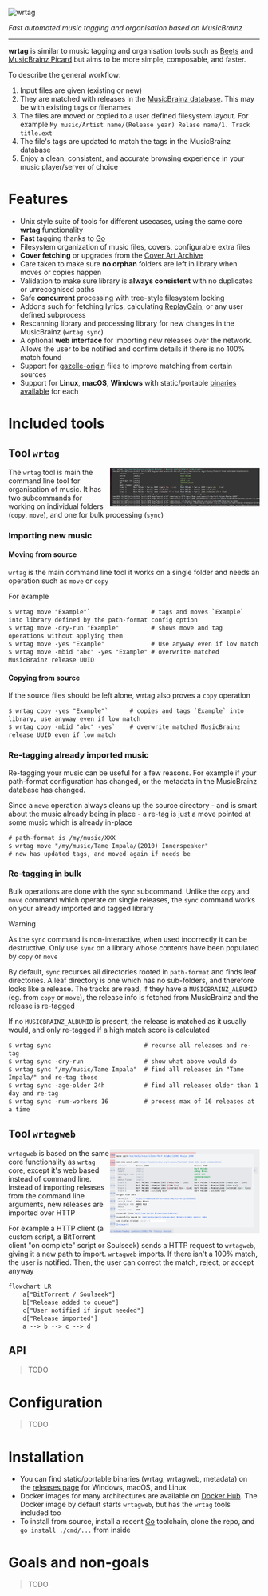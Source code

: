 ![wrtag](https://share.senan.xyz/wrtag.svg)

_Fast automated music tagging and organisation based on MusicBrainz_

---

**wrtag** is similar to music tagging and organisation tools such as [Beets](https://beets.io/) and [MusicBrainz Picard](https://picard.musicbrainz.org/) but aims to be more simple, composable, and faster.

To describe the general workflow:

1. Input files are given (existing or new)
2. They are matched with releases in the [MusicBrainz database](https://musicbrainz.org/). This may be with existing tags or filenames
3. The files are moved or copied to a user defined filesystem layout. For example `My music/Artist name/(Release year) Relase name/1. Track title.ext`
4. The file's tags are updated to match the tags in the MusicBrainz database
5. Enjoy a clean, consistent, and accurate browsing experience in your music player/server of choice

# Features

- Unix style suite of tools for different usecases, using the same core **wrtag** functionality
- **Fast** tagging thanks to [Go](https://go.dev/)
- Filesystem organization of music files, covers, configurable extra files
- **Cover fetching** or upgrades from the [Cover Art Archive](https://coverartarchive.org/)
- Care taken to make sure **no orphan** folders are left in library when moves or copies happen
- Validation to make sure library is **always consistent** with no duplicates or unrecognised paths
- Safe **concurrent** processing with tree-style filesystem locking
- Addons such for fetching lyrics, calculating [ReplayGain](https://wiki.hydrogenaud.io/index.php?title=ReplayGain_2.0_specification), or any user defined subprocess
- Rescanning library and processing library for new changes in the MusicBrainz (`wrtag sync`)
- A optional **web interface** for importing new releases over the network. Allows the user to be notified and confirm details if there is no 100% match found
- Support for [gazelle-origin](https://github.com/x1ppy/gazelle-origin) files to improve matching from certain sources
- Support for **Linux**, **macOS**, **Windows** with static/portable [binaries available](https://github.com/sentriz/wrtag/releases) for each

# Included tools

## Tool `wrtag`

<img align="right" width="300" src=".github/screenshot-wrtag-copy.png">

The `wrtag` tool is main the command line tool for organisation of music. It has two subcommands for working on individual folders (`copy`, `move`), and one for bulk processing (`sync`)

### Importing new music

#### Moving from source

`wrtag` is the main command line tool it works on a single folder and needs an operation such as `move` or `copy`

For example

```console
$ wrtag move "Example"`                 # tags and moves `Example` into library defined by the path-format config option
$ wrtag move -dry-run "Example"         # shows move and tag operations without applying them
$ wrtag move -yes "Example"             # Use anyway even if low match
$ wrtag move -mbid "abc" -yes "Example" # overwrite matched MusicBrainz release UUID
```

#### Copying from source

If the source files should be left alone, wrtag also proves a `copy` operation

```console
$ wrtag copy -yes "Example"`      # copies and tags `Example` into library, use anyway even if low match
$ wrtag copy -mbid "abc" -yes`    # overwrite matched MusicBrainz release UUID even if low match

```

### Re-tagging already imported music

Re-tagging your music can be useful for a few reasons. For example if your path-format configuration has changed, or the metadata in the MusicBrainz database has changed.

Since a `move` operation always cleans up the source directory - and is smart about the music already being in place - a re-tag is just a move pointed at some music which is already in-place

```console
# path-format is /my/music/XXX
$ wrtag move "/my/music/Tame Impala/(2010) Innerspeaker"
# now has updated tags, and moved again if needs be
```

### Re-tagging in bulk

Bulk operations are done with the `sync` subcommand. Unlike the `copy` and `move` command which operate on single releases, the `sync` command works on your already imported and tagged library

> [!WARNING]
> As the `sync` command is non-interactive, when used incorrectly it can be destructive. Only use `sync` on a library whose contents have been populated by `copy` or `move`

By default, `sync` recurses all directories rooted in `path-format` and finds leaf directories. A leaf directory is one which has no sub-folders, and therefore looks like a release. The tracks are read, if they have a `MUSICBRAINZ_ALBUMID` (eg. from `copy` or `move`), the release info is fetched from MusicBrainz and the release is re-tagged

If no `MUSICBRAINZ_ALBUMID` is present, the release is matched as it usually would, and only re-tagged if a high match score is calculated

```console
$ wrtag sync                          # recurse all releases and re-tag
$ wrtag sync -dry-run                 # show what above would do
$ wrtag sync "/my/music/Tame Impala"  # find all releases in "Tame Impala/" and re-tag those
$ wrtag sync -age-older 24h           # find all releases older than 1 day and re-tag
$ wrtag sync -num-workers 16          # process max of 16 releases at a time
```

## Tool `wrtagweb`

<img align="right" width="300" src=".github/screenshot-wrtagweb.png">

`wrtagweb` is based on the same core functionality as `wrtag` core, except it's web based instead of command line. Instead of importing releases from the command line arguments, new releases are imported over HTTP

For example a HTTP client (a custom script, a BitTorrent client "on complete" script or Soulseek) sends a HTTP request to `wrtagweb`, giving it a new path to import. `wrtagweb` imports. If there isn't a 100% match, the user is notified. Then, the user can correct the match, reject, or accept anyway

```mermaid
flowchart LR
    a["BitTorrent / Soulseek"]
    b["Release added to queue"]
    c["User notified if input needed"]
    d["Release imported"]
    a --> b --> c --> d
```

## API

> TODO

# Configuration

> TODO

# Installation

- You can find static/portable binaries (wrtag, wrtagweb, metadata) on the [releases page](https://github.com/sentriz/wrtag/releases) for Windows, macOS, and Linux
- Docker images for many architectures are available on [Docker Hub](https://hub.docker.com/r/sentriz/wrtag). The Docker image by default starts `wrtagweb`, but has the `wrtag` tools included too
- To install from source, install a recent [Go](https://go.dev/) toolchain, clone the repo, and `go install ./cmd/...` from inside

# Goals and non-goals

> TODO
